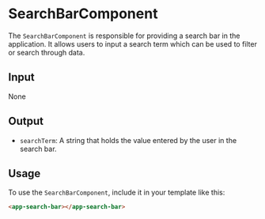 # SearchBarComponent
The `SearchBarComponent` is responsible for providing a search bar in the application. It allows users to input a search term which can be used to filter or search through data.

## Input
None

## Output
- `searchTerm`: A string that holds the value entered by the user in the search bar.

## Usage

To use the `SearchBarComponent`, include it in your template like this:

```html
<app-search-bar></app-search-bar>